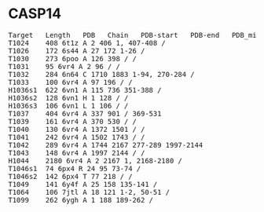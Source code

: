 # CASP14
<pre>
Target   Length   PDB   Chain   PDB-start   PDB-end   PDB_missing(Target numbering)   Target_missing(PDB numbering)
T1024    408 6t1z A 2 406 1, 407-408 /
T1026    172 6s44 A 27 172 1-26 /
T1030    273 6poo A 126 398 / /
T1031    95 6vr4 A 2 96 / /
T1032    284 6n64 C 1710 1883 1-94, 270-284 /
T1033    100 6vr4 A 97 196 / /
H1036s1  622 6vn1 A 115 736 351-388 /
H1036s2  128 6vn1 H 1 128 / /
H1036s3  106 6vn1 L 1 106 / /
T1037    404 6vr4 A 337 901 / 369-531
T1039    161 6vr4 A 370 530 / /
T1040    130 6vr4 A 1372 1501 / /
T1041    242 6vr4 A 1502 1743 / /
T1042    289 6vr4 A 1744 2167 277-289 1997-2144
T1043    148 6vr4 A 1997 2144 / /
H1044    2180 6vr4 A 2 2167 1, 2168-2180 /
T1046s1  74 6px4 R 24 95 73-74 /
T1046s2  142 6px4 T 77 218 / /
T1049    141 6y4f A 25 158 135-141 /
T1064    106 7jtl A 18 121 1-2, 50-51 /
T1099    262 6ygh A 1 188 189-262 /
</pre>
